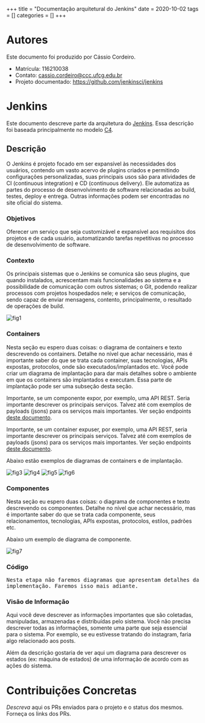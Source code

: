 +++
title = "Documentação arquitetural do Jenkins"
date = 2020-10-02
tags = []
categories = []
+++

# Autores

Este documento foi produzido por Cássio Cordeiro.

- Matrícula: 116210038
- Contato: cassio.cordeiro@ccc.ufcg.edu.br
- Projeto documentado: https://github.com/jenkinsci/jenkins

# Jenkins

Este documento descreve parte da arquitetura do [Jenkins](https://github.com/jenkinsci/jenkins). Essa descrição foi baseada principalmente no modelo [C4](https://c4model.com/).

## Descrição

O Jenkins é projeto focado em ser expansível às necessidades dos usuários, contendo um vasto acervo de plugins criados e permitindo configurações personalizadas, suas principais usos são para atividades de  CI (continuous integration) e CD (continuous delivery). Ele automatiza as partes do processo de desenvolvimento de software relacionadas ao build, testes, deploy e entrega. Outras informações podem ser encontradas no site oficial do sistema. 

### Objetivos
Oferecer um serviço que seja customizável e expansível aos requisitos dos projetos e de cada usuário, automatizando tarefas repetitivas no processo de desenvolvimento de software.

### Contexto

Os principais sistemas que o Jenkins se comunica são seus plugins, que quando instalados, acrescentam mais funcionalidades ao sistema e a possibilidade de comunicação com outros sistemas; o Git, podendo realizar processos com projetos hospedados nele; e serviços de comunicação, sendo capaz de enviar mensagens, contento, principalmente, o resultado de operações de build.

![fig1](contexto.png)

### Containers

Nesta seção eu espero duas coisas: o diagrama de containers e  texto descrevendo os containers. Detalhe no nível que achar necessário, mas é importante saber do que se trata cada container, suas tecnologias, APIs expostas, protocolos, onde são executados/implantados etc. Você pode criar um diagrama de implantação para dar mais detalhes sobre o ambiente em que os containers são implantados e executam. Essa parte de implantação pode ser uma subseção desta seção.

Importante, se um componente expor, por exemplo, uma API REST. Seria importante descrever os principais serviços. Talvez até com exemplos de payloads (jsons) para os serviços mais importantes. Ver seção endpoints [deste documento](https://docs.google.com/document/d/1OGPN7crENY5u9AiR_AE7Cb9rT92T-U-YppZL0m4TT2s/edit?usp=sharing).

Importante, se um container expuser, por exemplo, uma API REST, seria importante descrever os principais serviços. Talvez até com exemplos de payloads (jsons) para os serviços mais importantes. Ver seção endpoints [deste documento](https://docs.google.com/document/d/1OGPN7crENY5u9AiR_AE7Cb9rT92T-U-YppZL0m4TT2s/edit?usp=sharing).

Abaixo estão exemplos de diagramas de containers e de implantação.

![fig3](c4-containers.png)
![fig4](parlametria-container.png)
![fig5](c4-implantacao.png)
![fig6](parlametria-implantacao.png)

### Componentes

Nesta seção eu espero duas coisas: o diagrama de componentes e texto descrevendo os componentes. Detalhe no nível que achar necessário, mas é importante saber do que se trata cada componente, seus relacionamentos, tecnologias, APIs expostas, protocolos, estilos, padrões etc.

Abaixo um exemplo de diagrama de componente.

![fig7](c4-componentes.png)

### Código

<pre>
Nesta etapa não faremos diagramas que apresentam detalhes da
implementação. Faremos isso mais adiante.
</pre>

### Visão de Informação

Aqui você deve descrever as informações importantes que são coletadas, manipuladas, armazenadas e distribuídas pelo sistema. Você não precisa descrever todas as informações, somente uma parte que seja essencial para o sistema. Por exemplo, se eu estivesse tratando do instagram, faria algo relacionado aos posts.

Além da descrição gostaria de ver aqui um diagrama para descrever os estados (ex: máquina de estados) de uma informação de acordo com as ações do sistema.

# Contribuições Concretas

*Descreva* aqui os PRs enviados para o projeto e o status dos mesmos. Forneça os links dos PRs.
